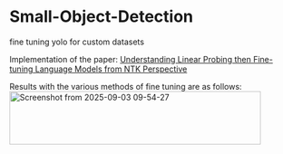 # Small-Object-Detection
fine tuning yolo for custom datasets

Implementation of the paper: [Understanding Linear Probing then Fine-tuning Language Models from NTK Perspective](https://arxiv.org/pdf/2405.16747)

Results with the various methods of fine tuning are as follows:
<img width="443" height="94" alt="Screenshot from 2025-09-03 09-54-27" src="https://github.com/user-attachments/assets/7b2b61d7-38ce-4c93-a4fa-46deafdf823c" />
